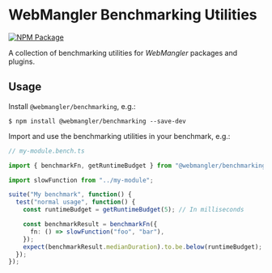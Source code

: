 # WebMangler Benchmarking Utilities

[![NPM Package][npm-image]][npm-url]

A collection of benchmarking utilities for _WebMangler_ packages and plugins.

## Usage

Install `@webmangler/benchmarking`, e.g.:

```shell
$ npm install @webmangler/benchmarking --save-dev
```

Import and use the benchmarking utilities in your benchmark, e.g.:

```ts
// my-module.bench.ts

import { benchmarkFn, getRuntimeBudget } from "@webmangler/benchmarking";

import slowFunction from "../my-module";

suite("My benchmark", function() {
  test("normal usage", function() {
    const runtimeBudget = getRuntimeBudget(5); // In milliseconds

    const benchmarkResult = benchmarkFn({
      fn: () => slowFunction("foo", "bar"),
    });
    expect(benchmarkResult.medianDuration).to.be.below(runtimeBudget);
  });
});
```

[npm-url]: https://www.npmjs.com/package/@webmangler/benchmarking "NPM package"
[npm-image]: https://img.shields.io/npm/v/@webmangler/benchmarking.svg
